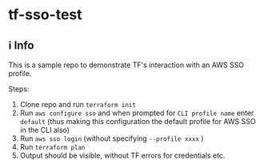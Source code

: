 # tf-sso-test

## ℹ️ Info

This is a sample repo to demonstrate TF's interaction with an AWS SSO profile.

Steps:

1. Clone repo and run `terraform init`
2. Run `aws configure sso` and when prompted for `CLI profile name` enter `default` (thus making this configuration the default profile for AWS SSO in the CLI also)
3. Run `aws sso login` (without specifying `--profile xxxx` )
4. Run `terraform plan`
5. Output should be visible, without TF errors for credentials etc.